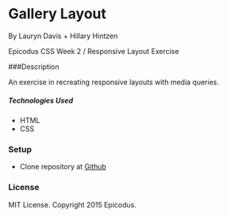 # Gallery Layout 

By Lauryn Davis + Hillary Hintzen 

Epicodus CSS Week 2 / Responsive Layout Exercise 

###Description

An exercise in recreating responsive layouts with media queries.

##### Technologies Used

* HTML
* CSS

### Setup

* Clone repository at [Github](https://github.com/lryndavis/CSS_Gallery.git)

### License
MIT License. Copyright 2015 Epicodus.

